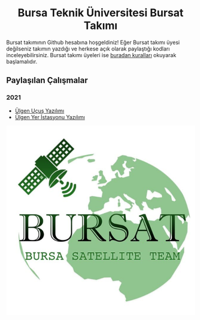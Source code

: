 <h1 align="center">Bursa Teknik Üniversitesi Bursat Takımı</h1>

Bursat takımının Github hesabına hoşgeldiniz! Eğer Bursat takımı üyesi değilseniz takımın yazdığı ve herkese açık olarak paylaştığı kodları inceleyebilirsiniz. Bursat takımı üyeleri ise [buradan kuralları](https://github.com/Bursat/Kurallar) okuyarak başlamalıdır.

## Paylaşılan Çalışmalar

### 2021

* [Ülgen Uçuş Yazılımı](https://github.com/Bursat/ulgen-ucus-yazilimi-2021)
* [Ülgen Yer İstasyonu Yazılımı](https://github.com/Bursat/ulgen-yer-istasyonu-2021)

<p align="center"><img src="../image.png"></img></p>
